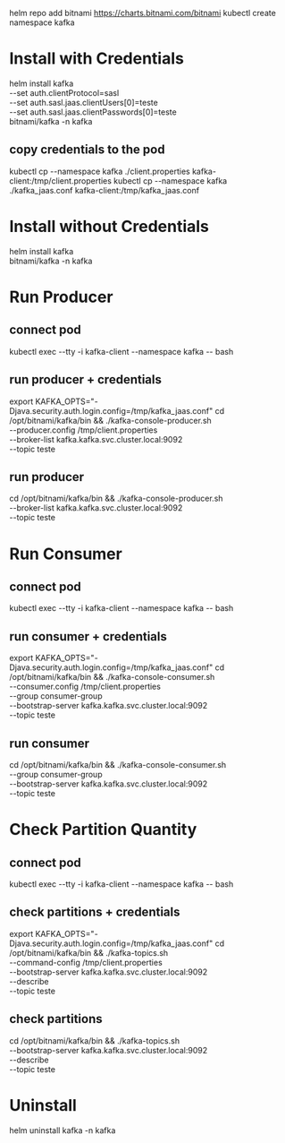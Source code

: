 helm repo add bitnami https://charts.bitnami.com/bitnami
kubectl create namespace kafka
# Install with Credentials
helm install kafka \
    --set auth.clientProtocol=sasl \
    --set auth.sasl.jaas.clientUsers[0]=teste \
    --set auth.sasl.jaas.clientPasswords[0]=teste \
    bitnami/kafka -n kafka

## copy credentials to the pod
kubectl cp --namespace kafka ./client.properties kafka-client:/tmp/client.properties
kubectl cp --namespace kafka ./kafka_jaas.conf kafka-client:/tmp/kafka_jaas.conf

# Install without Credentials
helm install kafka \
    bitnami/kafka -n kafka

# Run Producer

## connect pod
kubectl exec --tty -i kafka-client --namespace kafka -- bash

## run producer + credentials
export KAFKA_OPTS="-Djava.security.auth.login.config=/tmp/kafka_jaas.conf"
cd /opt/bitnami/kafka/bin && ./kafka-console-producer.sh \
    --producer.config /tmp/client.properties \
    --broker-list kafka.kafka.svc.cluster.local:9092 \
    --topic teste


## run producer
cd /opt/bitnami/kafka/bin && ./kafka-console-producer.sh \
    --broker-list kafka.kafka.svc.cluster.local:9092 \
    --topic teste

# Run Consumer

## connect pod
kubectl exec --tty -i kafka-client --namespace kafka -- bash

## run consumer + credentials
export KAFKA_OPTS="-Djava.security.auth.login.config=/tmp/kafka_jaas.conf"
cd /opt/bitnami/kafka/bin && ./kafka-console-consumer.sh \
    --consumer.config /tmp/client.properties \
    --group consumer-group \
    --bootstrap-server kafka.kafka.svc.cluster.local:9092 \
    --topic teste

## run consumer
cd /opt/bitnami/kafka/bin && ./kafka-console-consumer.sh \
    --group consumer-group \
    --bootstrap-server kafka.kafka.svc.cluster.local:9092 \
    --topic teste

# Check Partition Quantity

## connect pod
kubectl exec --tty -i kafka-client --namespace kafka -- bash

## check partitions + credentials
export KAFKA_OPTS="-Djava.security.auth.login.config=/tmp/kafka_jaas.conf"
cd /opt/bitnami/kafka/bin && ./kafka-topics.sh \
    --command-config /tmp/client.properties \
    --bootstrap-server kafka.kafka.svc.cluster.local:9092 \
    --describe \
    --topic teste

## check partitions
cd /opt/bitnami/kafka/bin && ./kafka-topics.sh \
    --bootstrap-server kafka.kafka.svc.cluster.local:9092 \
    --describe \
    --topic teste


# Uninstall
helm uninstall kafka -n kafka
